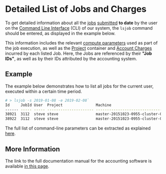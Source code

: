 # Detailed List of Jobs and Charges

To get detailed information about all the [jobs](../overview.md) [submitted](../overview.md) **to date** by the user on the [Command Line Interface](../../cli/overview.md) (CLI) of our system, the `lsjob` command should be entered, as displayed in the example below.
 
This information includes the relevant [compute parameters](../../infrastructure/compute/parameters.md) used as part of the job execution, as well as the [Project](../../jobs/projects.md) container and [Account Charges](../../accounts/payments-charges.md) incurred by each listed Job. Here, the Jobs are referenced by their **"Job IDs"**, as well as by their IDs attributed by the accounting system. 

## Example

The example below demonstrates how to list all jobs for the current user, executed within a certain time period.

```bash
# > lsjob -s 2019-01-08 -e 2019-02-08`
Id     JobId User  Project               Machine                                           Queue QualityOfService Stage   Charge   Processors Nodes WallDuration StartTime           EndTime             Description           
------ ----- ----- --------------------- ------------------------------------------------- ----- ---------------- ------- -------- ---------- ----- ------------ ------------------- ------------------- --------------------- 
38921  3112  steve steve                 master-20151023-0955-cluster-001.exabyte.io       OF    DEFAULT          Charge   0.40400 72               202          2019-02-02 07:22:18 2019-02-02 07:25:40                       
38922  3112  steve steve                 master-20151023-0955-cluster-001.exabyte.io       OF    DEFAULT          Charge   6.79598 72               3398         2019-02-02 07:22:18 2019-02-02 07:25:41 charge for whole hour 
```

The full list of command-line parameters can be extracted as explained [here](../../cli/accounting.md#command-line-parameters).

## More Information

The link to the full documentation manual for the accounting software is available [in this page](../../cli/accounting.md).
